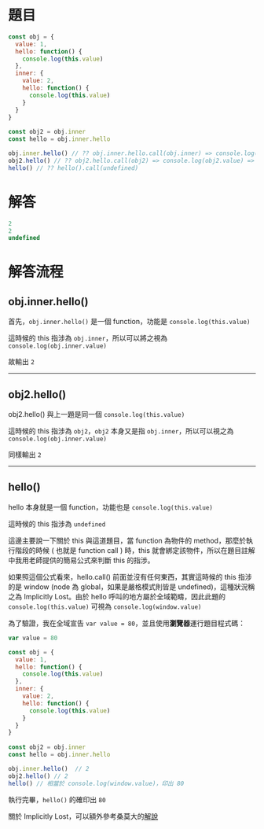 # 題目

```javascript
const obj = {
  value: 1,
  hello: function() {
    console.log(this.value)
  },
  inner: {
    value: 2,
    hello: function() {
      console.log(this.value)
    }
  }
}
  
const obj2 = obj.inner
const hello = obj.inner.hello

obj.inner.hello() // ?? obj.inner.hello.call(obj.inner) => console.log(obj.inner.value) => 2
obj2.hello() // ?? obj2.hello.call(obj2) => console.log(obj2.value) => 2
hello() // ?? hello().call(undefined)
```

# 解答

```javascript
2
2 
undefined
```

# 解答流程

## obj.inner.hello()

首先，`obj.inner.hello()` 是一個 function，功能是 `console.log(this.value)`

這時候的 this 指涉為 `obj.inner`，所以可以將之視為 `console.log(obj.inner.value)` 

故輸出 `2`

-----
## obj2.hello()

obj2.hello() 與上一題是同一個 `console.log(this.value)`

這時候的 this 指涉為 `obj2`，`obj2` 本身又是指 `obj.inner`，所以可以視之為　`console.log(obj.inner.value)` 

同樣輸出 `2`

-----
## hello()

hello 本身就是一個 function，功能也是 `console.log(this.value)`

這時候的 this 指涉為 `undefined`

這邊主要說一下關於 this 與這道題目，當 function 為物件的 method，那麼於執行階段的時候 ( 也就是 function call ) 時，this 就會綁定該物件，所以在題目註解中我用老師提供的簡易公式來判斷 this 的指涉。

如果照這個公式看來，hello.call() 前面並沒有任何東西，其實這時候的 this 指涉的是 window (node 為 global，如果是嚴格模式則皆是 undefined)，這種狀況稱之為 Implicitly Lost。由於 hello 呼叫的地方屬於全域範疇，因此此題的 `console.log(this.value)` 可視為 `console.log(window.value)`

為了驗證，我在全域宣告 `var value = 80`，並且使用**瀏覽器**運行題目程式碼：

```javascript
var value = 80

const obj = {
  value: 1,
  hello: function() {
    console.log(this.value)
  },
  inner: {
    value: 2,
    hello: function() {
      console.log(this.value)
    }
  }
}
  
const obj2 = obj.inner
const hello = obj.inner.hello

obj.inner.hello()  // 2
obj2.hello() // 2
hello() // 相當於 console.log(window.value)，印出 80
```

執行完畢，`hello()` 的確印出 `80`

關於 Implicitly Lost，可以額外參考桑莫大的[解說](https://cythilya.github.io/2018/10/23/this/)